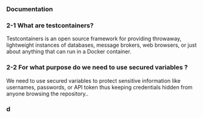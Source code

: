 ### Documentation
### 2-1 What are testcontainers?
Testcontainers is an open source framework for providing throwaway, lightweight instances of databases, message brokers, web browsers, or just about anything that can run in a Docker container.
### 2-2 For what purpose do we need to use secured variables ?
We need to use secured variables to protect sensitive information like usernames, passwords, or API token thus keeping credentials hidden from anyone browsing the repository..

###
### d
###
###
###
###
###
###